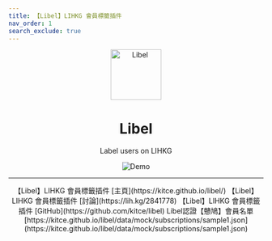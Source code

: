 ```yaml
---
title: 【Libel】LIHKG 會員標籤插件
nav_order: 1
search_exclude: true
---
```


<p align="center">
  <img src="https://kitce.github.io/libel/assets/logos/libel.png" alt="Libel" width="100"/>
  <h1 align="center">Libel</h1>
  <p align="center">Label users on LIHKG</p>
  <p align="center">
    <img src="https://kitce.github.io/libel/assets/demo.gif" alt="Demo" />
  </p>
</p>

---
<p align="center">
【Libel】LIHKG 會員標籤插件 [主頁](https://kitce.github.io/libel/)
【Libel】LIHKG 會員標籤插件 [討論](https://lih.kg/2841778)
【Libel】LIHKG 會員標籤插件 [GitHub](https://github.com/kitce/libel)
 Libel認證【戇鳩】會員名單 [https://kitce.github.io/libel/data/mock/subscriptions/sample1.json](https://kitce.github.io/libel/data/mock/subscriptions/sample1.json)
</p>
